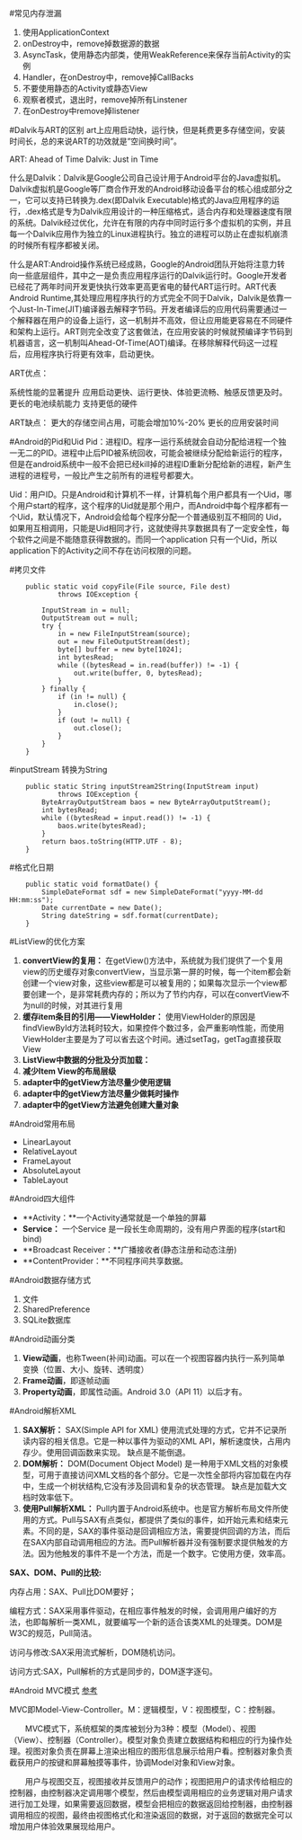 #常见内存泄漏

1. 使用ApplicationContext
2. onDestroy中，remove掉数据源的数据
3. AsyncTask，使用静态内部类，使用WeakReference来保存当前Activity的实例
4. Handler，在onDestroy中，remove掉CallBacks
5. 不要使用静态的Activity或静态View
6. 观察者模式，退出时，remove掉所有Linstener
7. 在onDestroy中remove掉listener

#Dalvik与ART的区别
art上应用启动快，运行快，但是耗费更多存储空间，安装时间长，总的来说ART的功效就是”空间换时间”。

ART: Ahead of Time
Dalvik: Just in Time

什么是Dalvik：Dalvik是Google公司自己设计用于Android平台的Java虚拟机。Dalvik虚拟机是Google等厂商合作开发的Android移动设备平台的核心组成部分之一，它可以支持已转换为.dex(即Dalvik Executable)格式的Java应用程序的运行，.dex格式是专为Dalvik应用设计的一种压缩格式，适合内存和处理器速度有限的系统。Dalvik经过优化，允许在有限的内存中同时运行多个虚拟机的实例，并且每一个Dalvik应用作为独立的Linux进程执行。独立的进程可以防止在虚拟机崩溃的时候所有程序都被关闭。

什么是ART:Android操作系统已经成熟，Google的Android团队开始将注意力转向一些底层组件，其中之一是负责应用程序运行的Dalvik运行时。Google开发者已经花了两年时间开发更快执行效率更高更省电的替代ART运行时。ART代表Android Runtime,其处理应用程序执行的方式完全不同于Dalvik，Dalvik是依靠一个Just-In-Time(JIT)编译器去解释字节码。开发者编译后的应用代码需要通过一个解释器在用户的设备上运行，这一机制并不高效，但让应用能更容易在不同硬件和架构上运行。ART则完全改变了这套做法，在应用安装的时候就预编译字节码到机器语言，这一机制叫Ahead-Of-Time(AOT)编译。在移除解释代码这一过程后，应用程序执行将更有效率，启动更快。

ART优点：

系统性能的显著提升
应用启动更快、运行更快、体验更流畅、触感反馈更及时。
更长的电池续航能力
支持更低的硬件

ART缺点：
更大的存储空间占用，可能会增加10%-20%
更长的应用安装时间


#Android的Pid和Uid
Pid：进程ID。程序一运行系统就会自动分配给进程一个独一无二的PID。进程中止后PID被系统回收，可能会被继续分配给新运行的程序，但是在android系统中一般不会把已经kill掉的进程ID重新分配给新的进程，新产生进程的进程号，一般比产生之前所有的进程号都要大。

Uid：用户ID。只是Android和计算机不一样，计算机每个用户都具有一个Uid，哪个用户start的程序，这个程序的Uid就是那个用户，而Android中每个程序都有一个Uid，默认情况下，Android会给每个程序分配一个普通级别互不相同的 Uid，如果用互相调用，只能是Uid相同才行，这就使得共享数据具有了一定安全性，每个软件之间是不能随意获得数据的。而同一个application 只有一个Uid，所以application下的Activity之间不存在访问权限的问题。

#拷贝文件
```
    public static void copyFile(File source, File dest)
            throws IOException {

        InputStream in = null;
        OutputStream out = null;
        try {
            in = new FileInputStream(source);
            out = new FileOutputStream(dest);
            byte[] buffer = new byte[1024];
            int bytesRead;
            while ((bytesRead = in.read(buffer)) != -1) {
                out.write(buffer, 0, bytesRead);
            }
        } finally {
            if (in != null) {
                in.close();
            }
            if (out != null) {
                out.close();
            }
        }
    }
```

#inputStream 转换为String
```
    public static String inputStream2String(InputStream input)
            throws IOException {
        ByteArrayOutputStream baos = new ByteArrayOutputStream();
        int bytesRead;
        while ((bytesRead = input.read()) != -1) {
            baos.write(bytesRead);
        }
        return baos.toString(HTTP.UTF - 8);
    }
```

#格式化日期
```
    public static void formatDate() {
        SimpleDateFormat sdf = new SimpleDateFormat("yyyy-MM-dd HH:mm:ss");
        Date currentDate = new Date();
        String dateString = sdf.format(currentDate);
    }
```

#ListView的优化方案
1. **convertView的复用：**
在getView()方法中，系统就为我们提供了一个复用view的历史缓存对象convertView，当显示第一屏的时候，每一个item都会新创建一个view对象，这些view都是可以被复用的；如果每次显示一个view都要创建一个，是非常耗费内存的；所以为了节约内存，可以在convertView不为null的时候，对其进行复用
2. **缓存item条目的引用——ViewHolder：** 
使用ViewHolder的原因是findViewById方法耗时较大，如果控件个数过多，会严重影响性能，而使用ViewHolder主要是为了可以省去这个时间。通过setTag，getTag直接获取View
3. **ListView中数据的分批及分页加载：**
4. **减少Item View的布局层级**
5. **adapter中的getView方法尽量少使用逻辑**
6. **adapter中的getView方法尽量少做耗时操作**
7. **adapter中的getView方法避免创建大量对象**

#Android常用布局
- LinearLayout
- RelativeLayout
- FrameLayout
- AbsoluteLayout
- TableLayout

#Android四大组件
- **Activity：**一个Activity通常就是一个单独的屏幕
- **Service：** 一个Service 是一段长生命周期的，没有用户界面的程序(start和bind)
- **Broadcast Receiver：**广播接收者(静态注册和动态注册)
- **ContentProvider：**不同程序间共享数据。

#Android数据存储方式
1. 文件
2. SharedPreference
3. SQLite数据库

#Android动画分类
1. **View动画**，也称Tween(补间)动画。可以在一个视图容器内执行一系列简单变换（位置、大小、旋转、透明度）
2. **Frame动画**，即逐帧动画
3. **Property动画**，即属性动画。Android 3.0（API 11）以后才有。

#Android解析XML
1. **SAX解析：** SAX(Simple API for XML) 使用流式处理的方式，它并不记录所读内容的相关信息。它是一种以事件为驱动的XML API，解析速度快，占用内存少。使用回调函数来实现。 缺点是不能倒退。
2. **DOM解析：** DOM(Document Object Model) 是一种用于XML文档的对象模型，可用于直接访问XML文档的各个部分。它是一次性全部将内容加载在内存中，生成一个树状结构,它没有涉及回调和复杂的状态管理。 缺点是加载大文档时效率低下。
3. **使用Pull解析XML：** Pull内置于Android系统中。也是官方解析布局文件所使用的方式。Pull与SAX有点类似，都提供了类似的事件，如开始元素和结束元素。不同的是，SAX的事件驱动是回调相应方法，需要提供回调的方法，而后在SAX内部自动调用相应的方法。而Pull解析器并没有强制要求提供触发的方法。因为他触发的事件不是一个方法，而是一个数字。它使用方便，效率高。

**SAX、DOM、Pull的比较:**

内存占用：SAX、Pull比DOM要好；

编程方式：SAX采用事件驱动，在相应事件触发的时候，会调用用户编好的方法，也即每解析一类XML，就要编写一个新的适合该类XML的处理类。DOM是W3C的规范，Pull简洁。

访问与修改:SAX采用流式解析，DOM随机访问。

访问方式:SAX，Pull解析的方式是同步的，DOM逐字逐句。

#Android MVC模式
[参考](http://www.cnblogs.com/liqw/p/4175325.html)

MVC即Model-View-Controller。M：逻辑模型，V：视图模型，C：控制器。

　　MVC模式下，系统框架的类库被划分为3种：模型（Model）、视图（View）、控制器（Controller）。模型对象负责建立数据结构和相应的行为操作处理。视图对象负责在屏幕上渲染出相应的图形信息展示给用户看。控制器对象负责截获用户的按键和屏幕触摸等事件，协调Model对象和View对象。

　　用户与视图交互，视图接收并反馈用户的动作；视图把用户的请求传给相应的控制器，由控制器决定调用哪个模型，然后由模型调用相应的业务逻辑对用户请求进行加工处理，如果需要返回数据，模型会把相应的数据返回给控制器，由控制器调用相应的视图，最终由视图格式化和渲染返回的数据，对于返回的数据完全可以增加用户体验效果展现给用户。
